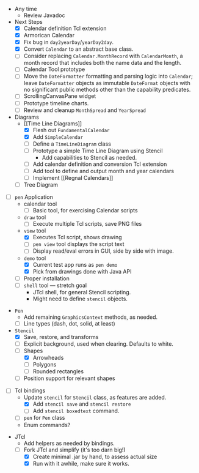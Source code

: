 - Any time
    - Review Javadoc
- Next Steps
    - [x] Calendar definition Tcl extension
    - [x] Armorican Calendar
    - [x] Fix bug in `day2yearDay`/`yearDay2day`.
    - [x] Convert `Calendar` to an abstract base class.
    - [ ] Consider replacing `Calendar.MonthRecord` with `CalendarMonth`, a month record that includes both the name data and the length.
    - [ ] Calendar Tool prototype
    - [ ] Move the `DateFormatter` formatting and parsing logic into `Calendar`; leave `DateFormatter` objects as immutable `DateFormat` objects with no significant public methods other than the capability predicates.
    - [ ] ScrollingCanvasPane widget
    - [ ] Prototype timeline charts.
    - [ ] Review and cleanup `MonthSpread` and `YearSpread`
- Diagrams
    - [[Time Line Diagrams]]
        - [x] Flesh out `FundamentalCalendar`
        - [x] Add `SimpleCalendar`
        - [ ] Define a `TimeLineDiagram` class
        - [ ] Prototype a simple Time Line Diagram using Stencil
            - Add capabilities to Stencil as needed.
        - [ ] Add calendar definition and conversion Tcl extension
        - [ ] Add tool to define and output month and year calendars
        - [ ] Implement [[Regnal Calendars]]
    - [ ] Tree Diagram
- [ ] `pen` Application
    -   calendar tool
        - [ ] Basic tool, for exercising Calendar scripts
    -  `draw` tool
        - [ ] Execute multiple Tcl scripts, save PNG files
    - `view` tool
        - [x] Executes Tcl script, shows drawing
        - [ ] `pen view` tool displays the script text
        - [ ] Display read/eval errors in GUI, side by side with image.
    - `demo` tool
        - [x] Current test app runs as `pen demo`
        - [x] Pick from drawings done with Java API
    - [ ] Proper installation
    - [ ] `shell` tool — stretch goal
        - JTcl shell, for general Stencil scripting.
        - Might need to define `stencil` objects.
- `Pen` 
    - Add remaining `GraphicsContext` methods, as needed.
    - [ ] Line types (dash, dot, solid, at least)
- `Stencil` 
    - [x] Save, restore, and transforms
    - [ ] Explicit background, used when clearing.  Defaults to white.
    - [ ] Shapes
        - [x] Arrowheads
        - [ ] Polygons
        - [ ] Rounded rectangles
    - [ ] Position support for relevant shapes
- [ ] Tcl bindings
    - Update `stencil` for `Stencil` class, as features are added.
        - [x] Add `stencil save` and `stencil restore`
        - [ ] Add `stencil boxedtext` command.
    - [ ] `pen` for `Pen` class 
    - Enum commands?
- JTcl
    - Add helpers as needed by bindings.
    - [ ] Fork JTcl and simplify (it's too darn big!)
        - [x] Create minimal .jar by hand, to assess actual size
        - [x] Run with it awhile, make sure it works.
